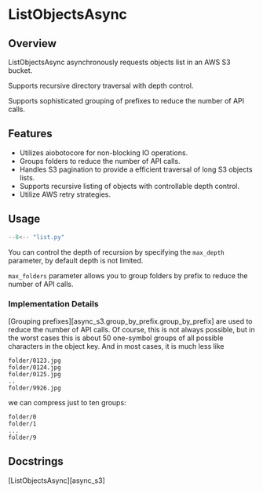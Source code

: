 # ListObjectsAsync

## Overview
ListObjectsAsync asynchronously requests objects list in an AWS S3 bucket. 

Supports recursive directory traversal with depth control.

Supports sophisticated grouping of prefixes to reduce the number of API calls.

## Features
- Utilizes aiobotocore for non-blocking IO operations.
- Groups folders to reduce the number of API calls.
- Handles S3 pagination to provide a efficient traversal of long S3 objects lists.
- Supports recursive listing of objects with controllable depth control.
- Utilize AWS retry strategies.

## Usage

```python
--8<-- "list.py"
```
You can control the depth of recursion by specifying the `max_depth` parameter, 
by default depth is not limited.

`max_folders` parameter allows you to group folders by prefix to reduce the number of API calls.

### Implementation Details

[Grouping prefixes][async_s3.group_by_prefix.group_by_prefix] are used to reduce the number of API calls. 
Of course, this is not always possible, but in the worst cases this is about 50 one-symbol groups of all possible
characters in the object key. And in most cases, it is much less like

```
folder/0123.jpg
folder/0124.jpg
folder/0125.jpg
..
folder/9926.jpg
```

we can compress just to ten groups:
    
```
folder/0
folder/1
...
folder/9
```

## Docstrings
[ListObjectsAsync][async_s3]

